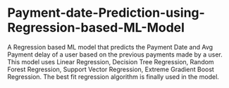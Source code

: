 # Payment-date-Prediction-using-Regression-based-ML-Model
A Regression based ML model that predicts the Payment Date and Avg Payment delay of a user based on the previous payments made by a user.
This model uses Linear Regression, Decision Tree Regression, Random Forest Regression, Support Vector Regression, Extreme Gradient Boost Regression.
The best fit regression algorithm is finally used in the model.
